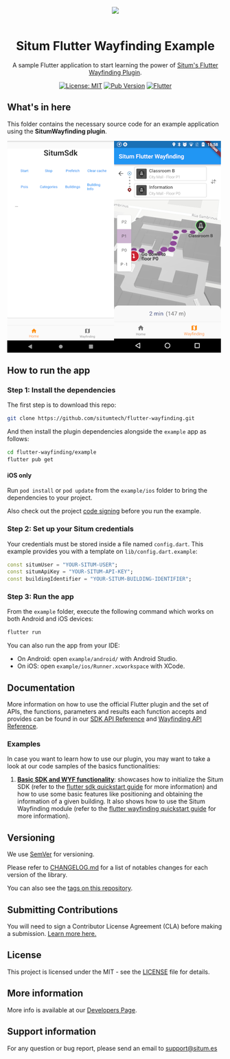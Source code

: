 <p align="center"> <img width="233" src="https://situm.com/wp-content/themes/situm/img/logo-situm.svg" style="margin-bottom:1rem" />
<h1 align="center">Situm Flutter Wayfinding Example</h1>
</p>

<div align="center" style="text-align:center">

A sample Flutter application to start learning the power of [Situm's Flutter Wayfinding Plugin](../README.md).

</div>

<div align="center" style="text-align:center">

[![License: MIT](https://img.shields.io/badge/License-MIT-blue.svg)](https://opensource.org/licenses/MIT)
[![Pub Version](https://img.shields.io/pub/v/situm_flutter_wayfinding?color=blueviolet)](https://pub.dev/packages/situm_flutter_wayfinding)
[![Flutter](https://img.shields.io/badge/{/}-flutter-blueviolet)](https://flutter.dev/)

</div>

## What's in here

This folder contains the necessary source code for an example application using the **SitumWayfinding plugin**.

<div align="center" style="display: flex;">
    <img src="./docs/assets/home_preview.png" alt="home_preview">
    <img src="./docs/assets/wyf_preview.png" alt="wyf_preview">
</div>

## How to run the app

### Step 1: Install the dependencies

The first step is to download this repo:

```bash
git clone https://github.com/situmtech/flutter-wayfinding.git
```

And then install the plugin dependencies alongside the `example` app as follows:

```bash
cd flutter-wayfinding/example
flutter pub get
```

#### iOS only

Run `pod install` or `pod update` from the `example/ios` folder to bring the dependencies to your project.

Also check out the project [code signing](https://developer.apple.com/support/code-signing/) before you run the example.

### Step 2: Set up your Situm credentials

Your credentials must be stored inside a file named `config.dart`. This example provides you with a template on `lib/config.dart.example`:

```dart
const situmUser = "YOUR-SITUM-USER";
const situmApiKey = "YOUR-SITUM-API-KEY";
const buildingIdentifier = "YOUR-SITUM-BUILDING-IDENTIFIER";
```

### Step 3: Run the app <a name="runapplication"></a>

From the `example` folder, execute the following command which works on both Android and iOS devices:

```bash
flutter run
```

You can also run the app from your IDE:

- On Android: open `example/android/` with Android Studio.
- On iOS: open `example/ios/Runner.xcworkspace` with XCode.

## Documentation

More information on how to use the official Flutter plugin and the set of APIs, the functions, parameters and results each function accepts and provides can be found in our [SDK API Reference](https://pub.dev/documentation/situm_flutter_wayfinding/latest/situm_flutter_sdk/situm_flutter_sdk-library.html) and [Wayfinding API Reference](https://pub.dev/documentation/situm_flutter_wayfinding/latest/situm_flutter_wayfinding/situm_flutter_wayfinding-library.html).

### Examples

In case you want to learn how to use our plugin, you may want to take a look at our code samples of the basics functionalities:

1. [**Basic SDK and WYF functionality**](./lib/main.dart): showcases how to initialize the Situm SDK (refer to the [flutter sdk quickstart guide](https://situm.com/docs/a-basic-flutter-app/) for more information) and how to use some basic features like positioning and obtaining the information of a given building. It also shows how to use the Situm Wayfinding module (refer to the [flutter wayfinding quickstart guide](https://situm.com/docs/flutter-quickstart-guide/) for more information).

## Versioning

We use [SemVer](http://semver.org/) for versioning.

Please refer to [CHANGELOG.md](../CHANGELOG.md) for a list of notables changes for each version of the library.

You can also see the [tags on this repository](https://github.com/situmtech/flutter-wayfinding/tags).

## Submitting Contributions

You will need to sign a Contributor License Agreement (CLA) before making a submission. [Learn more here.](https://situm.com/contributions/)

## License

This project is licensed under the MIT - see the [LICENSE](../LICENSE) file for details.

## More information

More info is available at our [Developers Page](https://situm.com/docs/01-introduction/).

## Support information

For any question or bug report, please send an email to [support@situm.es](mailto:support@situm.es)
